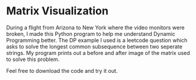 # Matrix Visualization
During a flight from Arizona to New York where the video monitors were broken, I made this Python program to help me understand Dynamic Programming better. The DP example I used is a leetcode question which asks to solve the longest common subsequence between two seperate strings. My program prints out a before and after image of the matrix used to solve this problem. 

Feel free to download the code and try it out. 
